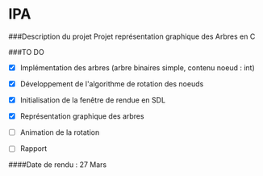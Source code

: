 IPA
===

###Description du projet
Projet représentation graphique des Arbres en C

###TO DO
- [X] Implémentation des arbres (arbre binaires simple, contenu noeud : int)
- [X] Développement de l'algorithme de rotation des noeuds
- [X] Initialisation de la fenêtre de rendue en SDL
- [X] Représentation graphique des arbres
- [ ] Animation de la rotation

- [ ] Rapport
 
####Date de rendu : 27 Mars
